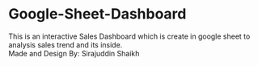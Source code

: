 # Google-Sheet-Dashboard
This is an interactive Sales Dashboard which is create in google sheet to analysis sales trend and its inside.
<br>
Made and Design By: Sirajuddin Shaikh

